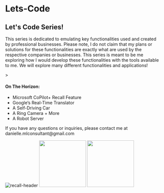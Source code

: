 # Lets-Code


<h2>Let's Code Series!</h2>

<p>This series is dedicated to emulating key functionalities used and created by professional businesses. Please note, I do not claim that my plans or solutions for these functionalities are exactly what are used by the respective companies or businesses. This series is meant to be me exploring how I would develop these functionalities with the tools available to me. We will explore many different functionalities and applications!</p>>

<h4>On The Horizon:</h4>
<ul>
 <li>Microsoft CoPilot+ Recall Feature</li>
 <li>Google’s Real-Time Translator</li>
 <li>A Self-Driving Car</li>
 <li>A Ring Camera + More</li>
 <li>A Robot Server</li>
</ul>

<p>If you have any questions or inquiries, please contact me at danielle.mlconsultant@gmail.com </p>

![recall-header](https://github.com/user-attachments/assets/7ba65fc7-9c50-4eb8-9096-2a59c2422cda)
<img src="https://github.com/user-attachments/assets/9ae9c350-f80a-46fe-a0da-690bdaf19874" width="150" height="150"> <a href="https://youtu.be/xIcY_lnl928"><img src="https://github.com/user-attachments/assets/0656ce55-c999-49fe-928e-6a852cccc5b4" width="150" height="150"><a/>

